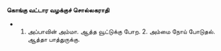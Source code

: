 **கொங்கு வட்டார வழக்குச் சொல்லகராதி**
- 1. அப்பாவின் அம்மா. ஆத்த வூட்டுக்கு போற. 2. அம்மை நோய் போடுதல். ஆத்தா பாத்துருக்கு.

